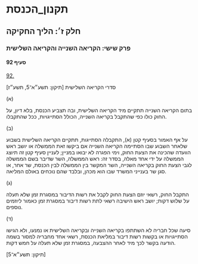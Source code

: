 # תקנון_הכנסת

## חלק ז׳: הליך החקיקה

### פרק שישי: הקריאה השנייה והקריאה השלישית

#### סעיף 92

[92.](https://he.wikisource.org/wiki/%D7%AA%D7%A7%D7%A0%D7%95%D7%9F_%D7%94%D7%9B%D7%A0%D7%A1%D7%AA#%D7%A1%D7%A2%D7%99%D7%A3_92)

סדרי הקריאה השלישית [תיקון: תשע״א־5, תשע״ז]

(א)

בתום הקריאה השנייה תתקיים מיד הקריאה השלישית, ובה תצביע הכנסת, בלא דיון, על החוק כולו כפי שהתקבל בקריאה השנייה, הכולל הסתייגויות, ככל שהתקבלו.

(ב)

על אף האמור בסעיף קטן (א), התקבלה הסתייגות, תתקיים הקריאה השלישית בשבוע שלאחר השבוע שבו הסתיימה הקריאה השנייה אם ביקשו זאת הממשלה או יושב ראש הוועדה שהכינה את הצעת החוק, וימי הפגרה לא יבואו במניין; לעניין סעיף קטן זה תיוצג הממשלה על ידי אחד מאלה, בסדר זה: ראש הממשלה, השר שדיבר בשם הממשלה לגבי הצעת החוק בקריאה השנייה, השר המקשר בין הממשלה לבין הכנסת, שר אחר, או סגן שר בענייני המשרד שבו הוא מכהן, ובלבד שהם נוכחים באולם המליאה.

(ג)

התקבל החוק, רשאי יוזם הצעת החוק לקבל את רשות הדיבור במסגרת זמן שלא תעלה על שלוש דקות; יושב ראש הישיבה רשאי לתת רשות דיבור במסגרת זמן כאמור ליוזמים נוספים.

(ד)

סיעה שכל חבריה לא השתתפו בקריאה השנייה ובקריאה השלישית או נמנעו, ולא הגישו הסתייגויות או בקשות רשות דיבור במליאת הכנסת, רשאי אחד מחבריה למסור בשמה הודעה בקשר לכך מיד לאחר ההצבעה, במסגרת זמן שלא תעלה על חמש דקות.

[תיקון: תשע״א־5]